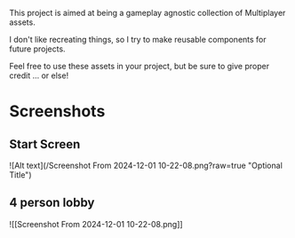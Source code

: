This project is aimed at being a gameplay agnostic collection of Multiplayer assets. 

I don't like recreating things, so I try to make reusable components for future projects. 

Feel free to use these assets in your project, but be sure to give proper credit ... or else!


# Screenshots
## Start Screen
![Alt text](/Screenshot From 2024-12-01 10-22-08.png?raw=true "Optional Title")

## 4 person lobby
![[Screenshot From 2024-12-01 10-22-08.png]]
